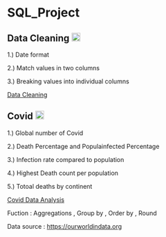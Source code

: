 # SQL_Project

## Data Cleaning <img src="https://github.com/ThanyawitNiti/SQL_Project/assets/124046836/b5b54d35-b7ab-4590-a056-221d943073e7" width=20 height=20 >

1.) Date format

2.) Match values in two columns

3.) Breaking values into individual columns

[Data Cleaning](https://github.com/ThanyawitNiti/SQL_Project/blob/main/Data%20Cleaning.md)




## Covid <img src="https://user-images.githubusercontent.com/124046836/235069516-4076c166-be47-4a6f-bec5-135c3fdd367e.png" width=20 height=20 >

1.) Global number of Covid

2.) Death Percentage and Populainfected Percentage

3.) Infection rate compared to population

4.) Highest Death count per population

5.) Totoal deaths by continent

[Covid Data Analysis](https://github.com/ThanyawitNiti/SQL_Project/blob/main/Covid%20Data%20Analysis.md)

Fuction : Aggregations , Group by , Order by , Round

Data source : https://ourworldindata.org
